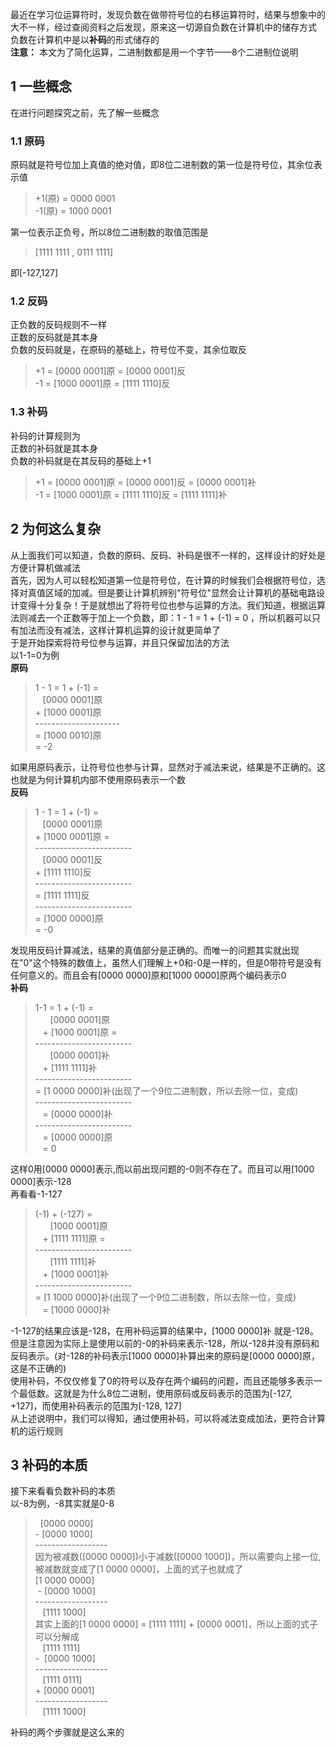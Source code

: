 最近在学习位运算符时，发现负数在做带符号位的右移运算符时，结果与想象中的大不一样，经过查阅资料之后发现，原来这一切源自负数在计算机中的储存方式<br>
负数在计算机中是以**补码**的形式储存的<br>
**注意：** 本文为了简化运算，二进制数都是用一个字节——8个二进制位说明
## 1 一些概念
在进行问题探究之前，先了解一些概念
### 1.1 原码
原码就是符号位加上真值的绝对值，即8位二进制数的第一位是符号位，其余位表示值
>+1(原) = 0000 0001<br>
>-1(原) = 1000 0001<br>

第一位表示正负号，所以8位二进制数的取值范围是
>[1111 1111 , 0111 1111]

即[-127,127]

### 1.2 反码
正负数的反码规则不一样<br>
正数的反码就是其本身<br>
负数的反码就是，在原码的基础上，符号位不变，其余位取反
>+1 = [0000 0001]原 = [0000 0001]反<br>
>-1 = [1000 0001]原 = [1111 1110]反

### 1.3 补码
补码的计算规则为<br>
正数的补码就是其本身<br>
负数的补码就是在其反码的基础上+1
>+1 = [0000 0001]原 = [0000 0001]反 = [0000 0001]补<br>
>-1 = [1000 0001]原 = [1111 1110]反 = [1111 1111]补
## 2 为何这么复杂
从上面我们可以知道，负数的原码、反码、补码是很不一样的，这样设计的好处是方便计算机做减法<br>
首先，因为人可以轻松知道第一位是符号位，在计算的时候我们会根据符号位，选择对真值区域的加减。但是要让计算机辨别"符号位"显然会让计算机的基础电路设计变得十分复杂！于是就想出了将符号位也参与运算的方法。我们知道，根据运算法则减去一个正数等于加上一个负数，即：1 - 1 = 1 + (-1) = 0 ，所以机器可以只有加法而没有减法，这样计算机运算的设计就更简单了<br>
于是开始探索将符号位参与运算，并且只保留加法的方法<br>
以1-1=0为例<br>
**原码**
>1 - 1 = 1 + (-1) =<br>
&nbsp;&nbsp;&nbsp;[0000 0001]原 <br>
>\+ [1000 0001]原<br>
>\---------------------<br>
>= [1000 0010]原<br>
>= -2<br>

如果用原码表示，让符号位也参与计算，显然对于减法来说，结果是不正确的。这也就是为何计算机内部不使用原码表示一个数<br>
**反码**
>1 - 1 = 1 + (-1) = <br>
>&nbsp;&nbsp;&nbsp;[0000 0001]原 <br>
>\+ [1000 0001]原 =<br>
>\------------------------<br>
>&nbsp;&nbsp;&nbsp;[0000 0001]反 <br>
>\+ [1111 1110]反 <br>
>\------------------------<br>
>= [1111 1111]反<br>
>\------------------------<br>
>= [1000 0000]原 <br>
>= -0<br>

发现用反码计算减法，结果的真值部分是正确的。而唯一的问题其实就出现在"0"这个特殊的数值上，虽然人们理解上+0和-0是一样的，但是0带符号是没有任何意义的。而且会有[0000 0000]原和[1000 0000]原两个编码表示0<br>
**补码**
>1-1 = 1 + (-1) = <br>
>&nbsp;&nbsp;&nbsp;&nbsp;&nbsp;&nbsp;[0000 0001]原 <br>
>&nbsp;&nbsp;&nbsp;\+ [1000 0001]原 = <br>
>\------------------------<br>
>&nbsp;&nbsp;&nbsp;&nbsp;&nbsp;&nbsp;[0000 0001]补 <br>
>&nbsp;&nbsp;&nbsp;\+ [1111 1111]补 <br>
>\------------------------<br>
>= [1 0000 0000]补(出现了一个9位二进制数，所以去除一位，变成)<br>
>\------------------------<br>
>&nbsp;&nbsp;&nbsp;= [0000 0000]补<br>
>\------------------------<br>
>&nbsp;&nbsp;&nbsp;= [0000 0000]原<br>
>&nbsp;&nbsp;&nbsp;= 0

这样0用[0000 0000]表示,而以前出现问题的-0则不存在了。而且可以用[1000 0000]表示-128<br>
再看看-1-127<br>
>(-1) + (-127) = <br>
>&nbsp;&nbsp;&nbsp;&nbsp;&nbsp;&nbsp;[1000 0001]原 <br>
>&nbsp;&nbsp;&nbsp;\+ [1111 1111]原 =<br>
>\------------------------ <br>
>&nbsp;&nbsp;&nbsp;&nbsp;&nbsp;&nbsp;[1111 1111]补 <br>
>&nbsp;&nbsp;&nbsp;\+ [1000 0001]补 <br>
>\------------------------<br>
>= [1 1000 0000]补(出现了一个9位二进制数，所以去除一位，变成)<br>
>&nbsp;&nbsp;&nbsp;= [1000 0000]补<br>

-1-127的结果应该是-128，在用补码运算的结果中，[1000 0000]补 就是-128。但是注意因为实际上是使用以前的-0的补码来表示-128，所以-128并没有原码和反码表示。(对-128的补码表示[1000 0000]补算出来的原码是[0000 0000]原，这是不正确的)<br>
使用补码，不仅仅修复了0的符号以及存在两个编码的问题，而且还能够多表示一个最低数。这就是为什么8位二进制，使用原码或反码表示的范围为[-127, +127]，而使用补码表示的范围为[-128, 127]<br>
从上述说明中，我们可以得知，通过使用补码，可以将减法变成加法，更符合计算机的运行规则
## 3 补码的本质
接下来看看负数补码的本质<br>
以-8为例，-8其实就是0-8<br>
>&nbsp;&nbsp;[0000 0000]<br>
>\- [0000 1000]<br>
>\------------------<br>
>因为被减数([0000 0000])小于减数([0000 1000])，所以需要向上接一位,被减数就变成了[1 0000 0000]，上面的式子也就成了<br>
>[1 0000 0000]<br>
>&nbsp;\- [0000 1000]<br>
>\------------------<br>
>&nbsp;&nbsp;&nbsp;[1111 1000]<br>
>其实上面的[1 0000 0000] = [1111 1111] + [0000 0001]，所以上面的式子可以分解成<br>
>&nbsp;&nbsp;&nbsp;[1111 1111]<br>
>\-&nbsp; [0000 1000]<br>
>\------------------<br>
>&nbsp;&nbsp;&nbsp;[1111 0111]<br>
>\+ [0000 0001]<br>
>\------------------<br>
>&nbsp;&nbsp;&nbsp;[1111 1000]

补码的两个步骤就是这么来的<br>



